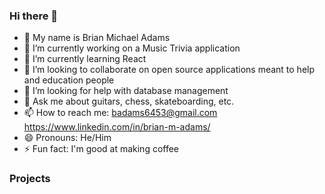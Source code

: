 ### Hi there 👋
- 🤠 My name is Brian Michael Adams
- 🔭 I’m currently working on a Music Trivia application
- 🌱 I’m currently learning React
- 👯 I’m looking to collaborate on open source applications meant to help and education people
- 🤔 I’m looking for help with database management
- 💬 Ask me about guitars, chess, skateboarding, etc. 
- 📫 How to reach me: badams6453@gmail.com https://www.linkedin.com/in/brian-m-adams/ 
- 😄 Pronouns: He/Him
- ⚡ Fun fact: I'm good at making coffee

### Projects

